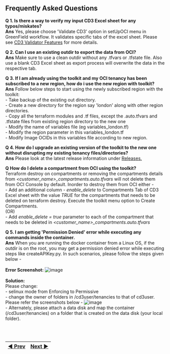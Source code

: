 ## Frequently Asked Questions
 
**Q 1. Is there a way to verify my input CD3 Excel sheet for any typos/miskates?**
<br> **Ans**  Yes, please choose 'Validate CD3' option in setUpOCI menu in GreenField workflow. It validates specific tabs of the excel sheet. Please see
[CD3 Validator Features](/cd3_automation_toolkit/documentation/user_guide/learn_more/SupportForCD3Validator.md#support-for-cd3-validator) for more details.

**Q 2. Can I use an existing outdir to export the data from OCI?**
<br> **Ans** Make sure to use a clean outdir without any .tfvars or .tfstate file. Also use a blank CD3 Excel sheet as export process will overwrite the data in the respective tab.

**Q 3. If I am already using the toolkit and my OCI tenancy has been subscribed to a new region, how do i use the new region with toolkit?**
<br> **Ans** Follow below steps to start using the newly subscribed region with the toolkit:
<br>           - Take backup of the existing out directory.
<br>           - Create a new directory for the region say 'london' along with other region directories.
<br>           - Copy all the terraform modules and .tf files, except the .auto.tfvars and .tfstate files from existing region directory to the new one
<br>           - Modify the name of variables file (eg variables_london.tf)
<br>           - Modify the region parameter in this variables_london.tf
<br>           - Modify Image OCIDs in this variables file according to new region.


**Q 4. How do I upgrade an existing version of the toolkit to the new one without disrupting my existing tenancy files/directories?**
<br> **Ans** Please look at the latest release information under <a href = https://github.com/oracle-devrel/cd3-automation-toolkit/releases>Releases. </a>

**Q How do I delete a compartment from OCI using the toolkit?**
<br> Terraform destroy on compartments or removing the compartments details from _<customer\_name>\_compartments.auto.tfvars_ will not delete them from OCI Console by default. Inorder to destroy them from OCI either - 
<br>           - Add an additional column - _enable\_delete_ to Compartments Tab of CD3 Excel sheet with the value _TRUE_ for the compartments that needs to be deleted on terraform destroy. Execute the toolkit menu option to Create Compartments.</li>
  <br>(OR)
<br>           - Add _enable\_delete = true_ parameter to each of the compartment that needs to be deleted in _<customer\_name>\_compartments.auto.tfvars_
 

**Q 5. I am getting 'Permission Denied' error while executing any commands inside the container.**
<br> **Ans** When you are running the docker container from a Linux OS, if the outdir is on the root, you may get a permission denied error while executing steps like createAPIKey.py. In such scenarios, please follow the steps given below -
<br><br>**Error Screenshot:**
![image](https://user-images.githubusercontent.com/103508105/215454472-2367c5d5-2dce-4248-a7fd-c57f1104267e.png)
<br><br>**Solution:**
<br>Please change:
<br>           - selinux mode from Enforcing to Permissive
<br>           - change the owner of folders in /cd3user/tenancies to that of cd3user. 
Please refer the screenshots below -
![image](https://user-images.githubusercontent.com/103508105/215455637-4bcaac18-269d-4029-b273-2214b719563f.png)
<br>           - Alternately, please attach a data disk and map the container (/cd3user/tenancies) on a folder that is created on the data disk (your local folder).

<br><br>
<div align='center'>

| <a href="/cd3_automation_toolkit/documentation/user_guide/KnownBehaviour.md">:arrow_backward: Prev</a> | <a href="/README.md#table-of-contents-bookmark">Next :arrow_forward:</a> |
| :---- | -------: |
